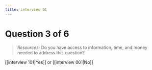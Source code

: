 ```yaml
---
title: interview 01
---
```

# Question 3 of 6
> *Resources:* Do you have access to information, time, and money needed to address this question?

[[interview 101|Yes]] or [[interview 001|No]] 
